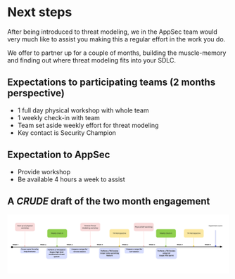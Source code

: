 # Next steps

After being introduced to threat modeling, we in the AppSec team would very much like to assist you making this a regular effort in the work you do.

We offer to partner up for a couple of months, building the muscle-memory and finding out where threat modeling fits into your SDLC.

## Expectations to participating teams (2 months perspective)

- 1 full day physical workshop with whole team
- 1 weekly check-in with team
- Team set aside weekly effort for threat modeling
- Key contact is Security Champion

## Expectation to AppSec

- Provide workshop
- Be available 4 hours a week to assist

## A *CRUDE* draft of the two month engagement

![timeline](./timeline.jpg)